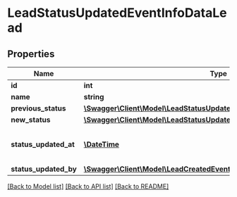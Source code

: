 # LeadStatusUpdatedEventInfoDataLead

## Properties
Name | Type | Description | Notes
------------ | ------------- | ------------- | -------------
**id** | **int** | Lead ID | [optional] 
**name** | **string** | Lead Name | [optional] 
**previous_status** | [**\Swagger\Client\Model\LeadStatusUpdatedEventInfoDataLeadPreviousStatus**](LeadStatusUpdatedEventInfoDataLeadPreviousStatus.md) |  | [optional] 
**new_status** | [**\Swagger\Client\Model\LeadStatusUpdatedEventInfoDataLeadNewStatus**](LeadStatusUpdatedEventInfoDataLeadNewStatus.md) |  | [optional] 
**status_updated_at** | [**\DateTime**](\DateTime.md) | Date and time of creation (ISO 8601) | [optional] 
**status_updated_by** | [**\Swagger\Client\Model\LeadCreatedEventInfoDataLeadCreatedBy**](LeadCreatedEventInfoDataLeadCreatedBy.md) |  | [optional] 

[[Back to Model list]](../README.md#documentation-for-models) [[Back to API list]](../README.md#documentation-for-api-endpoints) [[Back to README]](../README.md)


